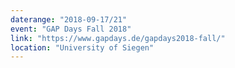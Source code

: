 ```yaml
---
daterange: "2018-09-17/21"
event: "GAP Days Fall 2018"
link: "https://www.gapdays.de/gapdays2018-fall/"
location: "University of Siegen"
---
```

